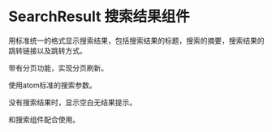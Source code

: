 # SearchResult 搜索结果组件

用标准统一的格式显示搜索结果，包括搜索结果的标题，搜索的摘要，搜索结果的跳转链接以及跳转方式。

带有分页功能，实现分页刷新。

使用atom标准的搜索参数。
    
没有搜索结果时，显示空白无结果提示。

和搜索组件配合使用。